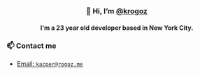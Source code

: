 <h3 align="center">👋 Hi, I’m <a href="https://github.com/krogoz">@krogoz</a></h3>
<h4 align="center">I'm a 23 year old developer based in New York City.</h4>

### 📫 Contact me
- <a href="mailto:kacper@rogoz.me">Email: `kacper@rogoz.me`</a>
